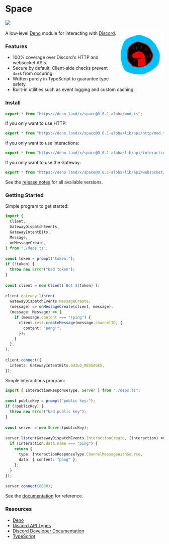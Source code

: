 # Space

[![](https://canary.discord.com/api/guilds/812458966357377067/widget.png)](https://discord.gg/UQuA3EwXCV)

<img align=right src=assets/space_logo.png height=150px>

A low-level [Deno](https://deno.land/) module for interacting with
[Discord](https://discord.com/).

### Features

- 100% coverage over Discord's HTTP and websocket APIs.
- Secure by default. Client-side checks prevent `4xx`s from occuring.
- Written purely in TypeScript to guarantee type safety.
- Built-in utilities such as event logging and custom caching.

### Install

```ts
export * from "https://deno.land/x/space@0.6.1-alpha/mod.ts";
```

If you only want to use HTTP:

```ts
export * from "https://deno.land/x/space@0.6.1-alpha/lib/api/http/mod.ts";
```

If you only want to use interactions:

```ts
export * from "https://deno.land/x/space@0.6.1-alpha/lib/api/interactions/mod.ts";
```

If you only want to use the Gateway:

```ts
export * from "https://deno.land/x/space@0.6.1-alpha/lib/api/websocket/mod.ts";
```

See the [release notes](RELEASES.md) for all available versions.

### Getting Started

Simple program to get started:

```ts
import {
  Client,
  GatewayDispatchEvents,
  GatewayIntentBits,
  Message,
  onMessageCreate,
} from "./deps.ts";

const token = prompt("token:");
if (!token) {
  throw new Error("bad token");
}

const client = new Client(`Bot ${token}`);

client.gateway.listen(
  GatewayDispatchEvents.MessageCreate,
  (message) => onMessageCreate(client, message),
  (message: Message) => {
    if (message.content === "!ping") {
      client.rest.createMessage(message.channelID, {
        content: "pong!",
      });
    }
  },
);

client.connect({
  intents: GatewayIntentBits.GUILD_MESSAGES,
});
```

Simple interactions program:

```ts
import { InteractionResponseType, Server } from "./deps.ts";

const publicKey = prompt("public key:");
if (!publicKey) {
  throw new Error("bad public key");
}

const server = new Server(publicKey);

server.listen(GatewayDispatchEvents.InteractionCreate, (interaction) => {
  if (interaction.data.name === "ping") {
    return {
      type: InteractionResponseType.ChannelMessageWithSource,
      data: { content: "pong" },
    };
  }
});

server.connect(8080);
```

See the
[documentation](https://doc.deno.land/https//deno.land/x/space@0.6.1-alpha/mod.ts)
for reference.

### Resources

- [Deno](https://deno.land/)
- [Discord API Types](https://github.com/discordjs/discord-api-types/tree/main/deno)
- [Discord Developer Documentation](https://discord.dev/)
- [TypeScript](https://www.typescriptlang.org/)
